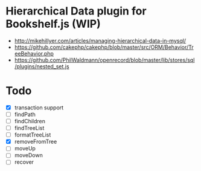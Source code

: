 # Hierarchical Data plugin for Bookshelf.js (WIP)

- http://mikehillyer.com/articles/managing-hierarchical-data-in-mysql/
- https://github.com/cakephp/cakephp/blob/master/src/ORM/Behavior/TreeBehavior.php
- https://github.com/PhilWaldmann/openrecord/blob/master/lib/stores/sql/plugins/nested_set.js

# Todo

- [x] transaction support
- [ ] findPath
- [ ] findChildren
- [ ] findTreeList
- [ ] formatTreeList
- [x] removeFromTree
- [ ] moveUp
- [ ] moveDown
- [ ] recover
